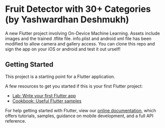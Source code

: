 # Fruit Detector with 30+ Categories (by Yashwardhan Deshmukh)

A new Flutter project involving On-Device Machine Learning.
Assets include images and the trained .tflite file.
info.plist and android xml file has been modified to allow camera and gallery access.
You can clone this repo and sign the app on your iOS or android and test it out urself!

## Getting Started

This project is a starting point for a Flutter application.

A few resources to get you started if this is your first Flutter project:

- [Lab: Write your first Flutter app](https://flutter.dev/docs/get-started/codelab)
- [Cookbook: Useful Flutter samples](https://flutter.dev/docs/cookbook)

For help getting started with Flutter, view our
[online documentation](https://flutter.dev/docs), which offers tutorials,
samples, guidance on mobile development, and a full API reference.
